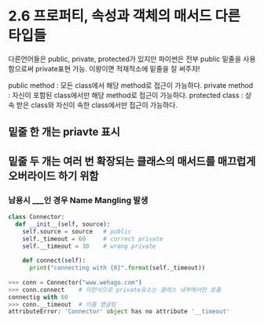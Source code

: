# 2.6 프로퍼티, 속성과 객체의 매서드 다른 타입들

다른언어들은 public, private, protected가 있지만 파이썬은 전부 public
밑줄을 사용함으로써 private표현 가능. 이왕이면 적재적소에 밑줄을 잘 써주자!

public method : 모든 class에서 해당 method로 접근이 가능하다.
private method : 자신이 포함된 class에서만 해당 method로 접근이 가능하다.
protected class : 상속 받은 class와 자신이 속한 class에서만 접근이 가능하다.

## 밑줄 한 개는 priavte 표시
## 밑줄 두 개는 여러 번 확장되는 클래스의 매서드를 매끄럽게 오버라이드 하기 위함
### 남용시 _<class-name>__<attribute>인 경우 Name Mangling 발생

~~~ python
class Connector:
  def __init__(self, source):
    self.source = source   # public
    self._timeout = 60     # correct private
    self.__timeout = 30    # wrong private
    
    def connect(self):
      print("connecting with {0}".format(self._timeout))
      
>>> conn = Connector("www.wehago.com")
>>> conn.connect    # 이런식으로 private요소는 클래스 내부에서만 호출
connectig with 60
>>> conn.__timeout  # 이름 맹글링
attributeError: 'Connector' object has no attribute '__timeout'
~~~
